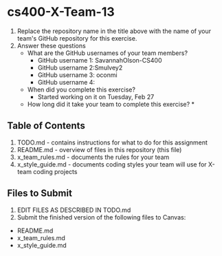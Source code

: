 # cs400-X-Team-13

1. Replace the repository name in the title above with the name of your team's GitHub repository for this exercise.
2. Answer these questions
   * What are the GitHub usernames of your team members?
       * GitHub username 1: SavannahOlson-CS400
       * GitHub username 2:Smulvey2
       * GitHub username 3: oconmi
       * GitHub username 4:
   * When did you complete this exercise? 
       * Started working on it on Tuesday, Feb 27
   * How long did it take your team to complete this exercise? 
       * 

## Table of Contents

1. TODO.md - contains instructions for what to do for this assignment
2. README.md - overview of files in this repository (this file)
3. x_team_rules.md - documents the rules for your team
4. x_style_guide.md - documents coding styles your team will use for X-team coding projects

## Files to Submit

1. EDIT FILES AS DESCRIBED IN TODO.md
2. Submit the finished version of the following files to Canvas:

* README.md
* x_team_rules.md
* x_style_guide.md
